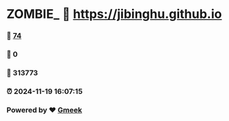 # ZOMBIE_ :link: https://jibinghu.github.io 
### :page_facing_up: [74](https://jibinghu.github.io/tag.html) 
### :speech_balloon: 0 
### :hibiscus: 313773 
### :alarm_clock: 2024-11-19 16:07:15 
### Powered by :heart: [Gmeek](https://github.com/Meekdai/Gmeek)
